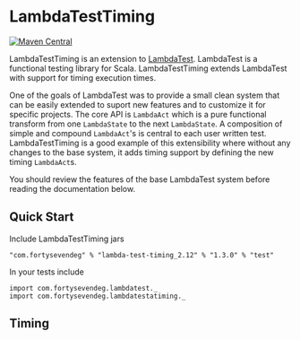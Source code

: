 # LambdaTestTiming

[![Maven Central](https://img.shields.io/maven-central/v/com.fortysevendeg/lambda-test-timing_2.12.svg)](https://maven-badges.herokuapp.com/maven-central/com.fortysevendeg/lambda-test-timing_2.12)

LambdaTestTiming is an extension to 
[LambdaTest](https://github.com/47deg/LambdaTest). 
LambdaTest is a functional testing library for Scala.
LambdaTestTiming extends LambdaTest with support for timing execution times.

One of the goals of LambdaTest was to provide a small clean system that can be easily 
extended to suport new features and to customize it for specific projects. 
The core API is `LambdaAct` which is a pure functional transform from one `LambdaState` to the
next `LambdaState`. A composition of simple and compound `LambdaAct`'s is central to
each user written test.
LambdaTestTiming is a good example of this extensibility where without any changes 
to the base system, it adds timing support by defining the new timing `LambdaAct`s.

You should review the features of the base LambdaTest system before 
reading the documentation below.

## Quick Start

Include LambdaTestTiming jars

    "com.fortysevendeg" % "lambda-test-timing_2.12" % "1.3.0" % "test"
    
In your tests include

    import com.fortysevendeg.lambdatest._
    import com.fortysevendeg.lambdatestatiming._
    
## Timing
